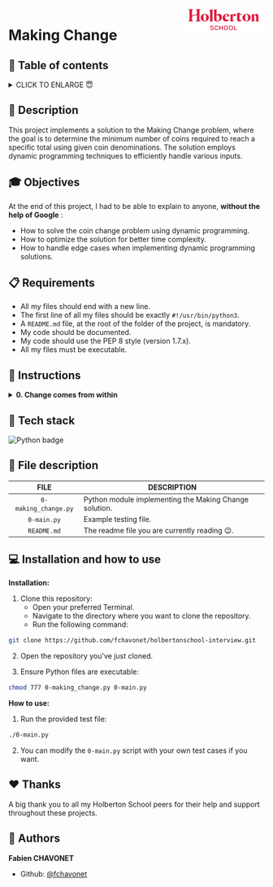 <img  height="50px" align="right" src="https://raw.githubusercontent.com/fchavonet/fchavonet/main/resources/images/logo-holberton_school.png" alt="Holberton School logo">

# Making Change

## 🔖 Table of contents

<details>
        <summary>
        CLICK TO ENLARGE 😇
        </summary>
        📄 <a href="#description">Description</a>
        <br>
        🎓 <a href="#objectives">Objectives</a>
        <br>
        📋 <a href="#requirements">Requirements</a>
        <br>
        📝 <a href="#instructions">Instructions</a>
        <br>
        🔨 <a href="#tech-stack">Tech stack</a>
        <br>
        📂 <a href="#files-description">Files description</a>
        <br>
        💻 <a href="#installation_and_how_to_use">Installation and how to use</a>
        <br>
        ♥️ <a href="#thanks">Thanks</a>
        <br>
        👷 <a href="#authors">Authors</a>
</details>

## 📄 <span id="description">Description</span>

This project implements a solution to the Making Change problem, where the goal is to determine the minimum number of coins required to reach a specific total using given coin denominations. The solution employs dynamic programming techniques to efficiently handle various inputs.

## 🎓 <span id="objectives">Objectives</span>

At the end of this project, I had to be able to explain to anyone, **without the help of Google** :

- How to solve the coin change problem using dynamic programming.
- How to optimize the solution for better time complexity.
- How to handle edge cases when implementing dynamic programming solutions.

## 📋 <span id="requirements">Requirements</span>

- All my files should end with a new line.
- The first line of all my files should be exactly `#!/usr/bin/python3`.
- A `README.md` file, at the root of the folder of the project, is mandatory.
- My code should be documented.
- My code should use the PEP 8 style (version 1.7.x).
- All my files must be executable.

## 📝 <span id="instructions">Instructions</span>

<details>
    <summary>
        <b>0. Change comes from within</b>
    </summary>
    <br>

Given a pile of coins of different values, determine the fewest number of coins needed to meet a given amount `total`.

- Prototype: `def makeChange(coins, total)`.
- Return: fewest number of coins needed to meet `total`.
    - If total is 0 or less, return `0`.
    - If total cannot be met by any number of coins you have, return `-1`.
- `coins` is a list of the values of the coins in your possession.
- The value of a coin will always be an integer greater than 0.
- You can assume you have an infinite number of each denomination of coin in the list.
- Your solution’s runtime will be evaluated in this task.

```
carrie@ubuntu:~/making_change$ cat 0-main.py
#!/usr/bin/python3
"""
Main file for testing
"""

makeChange = __import__('0-making_change').makeChange

print(makeChange([1, 2, 25], 37))

print(makeChange([1256, 54, 48, 16, 102], 1453))

carrie@ubuntu:~/making_change$
```

```
carrie@ubuntu:~/making_change$ ./0-main.py
7
-1
carrie@ubuntu:~/making_change$
```

#
**Repo:**
- GitHub repository: `holbertonschool-interview`.
- Directory: `making_change`.
- File: `0-making_change.py`.
<hr>
</details>

## 🔨 <span id="tech-stack">Tech stack</span>

<p align="left">
        <img src="https://img.shields.io/badge/PYTHON-3776ab?logo=python&logoColor=white&style=for-the-badge" alt="Python badge">
</p>

## 📂 <span id="files-description">File description</span>

| **FILE**             | **DESCRIPTION**                                        |
| :------------------: | ------------------------------------------------------ |
| `0-making_change.py` | Python module implementing the Making Change solution. | 
| `0-main.py`          | Example testing file.                                  |
| `README.md`          | The readme file you are currently reading 😉.          |

## 💻 <span id="installation_and_how_to_use">Installation and how to use</span>

**Installation:**

1. Clone this repository:
    - Open your preferred Terminal.
    - Navigate to the directory where you want to clone the repository.
    - Run the following command:

``` bash
git clone https://github.com/fchavonet/holbertonschool-interview.git
```

2. Open the repository you've just cloned.

3. Ensure Python files are executable:

``` bash
chmod 777 0-making_change.py 0-main.py
```

**How to use:**

1. Run the provided test file:

``` bash
./0-main.py
```

2. You can modify the `0-main.py` script with your own test cases if you want.

## ♥️ <span id="thanks">Thanks</span>

A big thank you to all my Holberton School peers for their help and support throughout these projects.

## 👷 <span id="authors">Authors</span>

**Fabien CHAVONET**
- Github: [@fchavonet](https://github.com/fchavonet)
